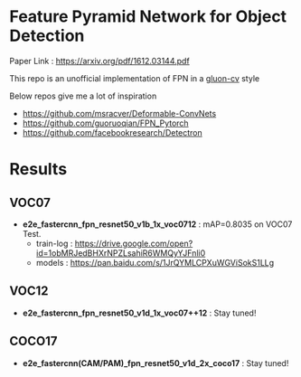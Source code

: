 # Feature Pyramid Network for Object Detection
Paper Link : https://arxiv.org/pdf/1612.03144.pdf

This repo is an unofficial implementation of FPN in a [gluon-cv](https://github.com/dmlc/gluon-cv) style

Below repos give me a lot of inspiration
* https://github.com/msracver/Deformable-ConvNets
* https://github.com/guoruoqian/FPN_Pytorch
* https://github.com/facebookresearch/Detectron

# Results
## VOC07
* **e2e_fastercnn_fpn_resnet50_v1b_1x_voc0712** : mAP=0.8035 on VOC07 Test.
  * train-log : https://drive.google.com/open?id=1obMRJedBHXrNPZLsahiR6WMQyYJFnli0
  * models : https://pan.baidu.com/s/1JrQYMLCPXuWGViSokS1LLg
## VOC12
* **e2e_fastercnn_fpn_resnet50_v1d_1x_voc07++12** : Stay tuned!

## COCO17
* **e2e_fastercnn(CAM/PAM)_fpn_resnet50_v1d_2x_coco17** : Stay tuned!



